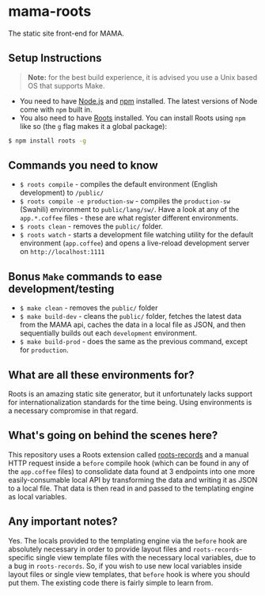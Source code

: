 # mama-roots

The static site front-end for MAMA.

## Setup Instructions

> **Note:** for the best build experience, it is advised
> you use a Unix based OS that supports Make.

- You need to have [Node.js](http://nodejs.org) and [npm](http://npmjs.com) installed. The latest versions of Node come with `npm` built in.
- You also need to have [Roots](http://roots.cx) installed. You can install Roots using `npm` like so (the `g` flag makes it a global package):

```bash
$ npm install roots -g
```

## Commands you need to know

- `$ roots compile` - compiles the default environment (English development) to `/public/`
- `$ roots compile -e production-sw` - compiles the `production-sw` (Swahili) environment to `public/lang/sw/`. Have a look at any of the `app.*.coffee` files - these are what register different environments.
- `$ roots clean` - removes the `public/` folder.
- `$ roots watch` - starts a development file watching utility for the default environment (`app.coffee`) and opens a live-reload development server on `http://localhost:1111`

## Bonus `Make` commands to ease development/testing

- `$ make clean` - removes the `public/` folder
- `$ make build-dev` - cleans the `public/` folder, fetches the latest data from the MAMA api, caches the data in a local file as JSON, and then sequentially builds out each `development` environment.
- `$ make build-prod` - does the same as the previous command, except for `production`.

## What are all these environments for?

Roots is an amazing static site generator, but it unfortunately lacks support
for internationalization standards for the time being. Using environments is a necessary compromise in that regard.

## What's going on behind the scenes here?

This repository uses a Roots extension called [roots-records](https://github.com/carrot/roots-records) and a manual HTTP request inside a `before` compile hook (which can be found in any of the `app.coffee` files) to consolidate data
found at 3 endpoints into one more easily-consumable local API by transforming
the data and writing it as JSON to a local file. That data is then read in and passed to the templating engine as local variables.

## Any important notes?

Yes. The locals provided to the templating engine via the `before` hook
are absolutely necessary in order to provide layout files and `roots-records`-specific single view template files with the necessary local variables, due to a bug in `roots-records`. So, if you wish to use new local variables inside layout files or single view templates, that `before` hook is where you should put them. The existing code there is fairly simple to learn from.
